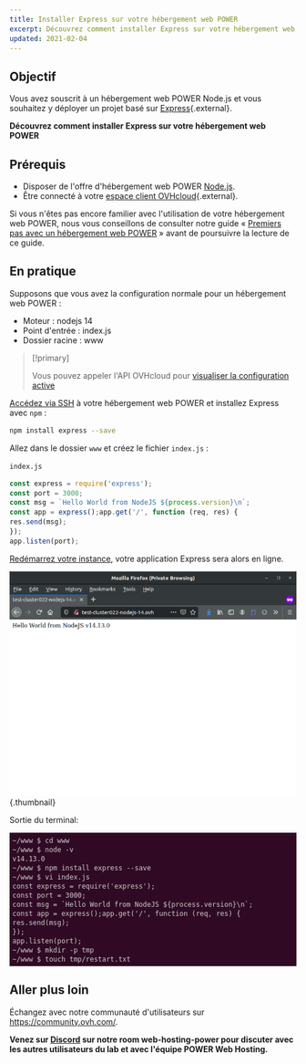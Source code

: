 ```yaml
---
title: Installer Express sur votre hébergement web POWER
excerpt: Découvrez comment installer Express sur votre hébergement web POWER
updated: 2021-02-04
---
```



<style>
 pre {
     font-size: 14px;
 }
 pre.console {
   background-color: #300A24; 
   color: #ccc;
   font-family: monospace;
   padding: 5px;
   margin-bottom: 5px;
 }
 pre.console code {
   border: solid 0px transparent;
   font-family: monospace !important;
 }
 .small {
     font-size: 0.75em;
 }
</style>


## Objectif

Vous avez souscrit à un hébergement web POWER Node.js et vous souhaitez y déployer un projet basé sur [Express](https://expressjs.com/){.external}.

**Découvrez comment installer Express sur votre hébergement web POWER**

## Prérequis

- Disposer de l'offre d'hébergement web POWER [Node.js](https://labs.ovh.com/managed-nodejs).
- Être connecté à votre [espace client OVHcloud](https://www.ovh.com/auth/?action=gotomanager&from=https://www.ovh.com/fr/&ovhSubsidiary=fr){.external}.

Si vous n'êtes pas encore familier avec l'utilisation de votre hébergement web POWER, nous vous conseillons de consulter notre guide « [Premiers pas avec un hébergement web POWER](/pages/ovhcloud_labs/power_web_hosting/getting-started) » avant de poursuivre la lecture de ce guide.

## En pratique

Supposons que vous avez la configuration normale pour un hébergement web POWER :

- Moteur : nodejs 14
- Point d'entrée : index.js
- Dossier racine : www

> [!primary]
>
> Vous pouvez appeler l'API OVHcloud pour [visualiser la configuration active](/pages/ovhcloud_labs/power_web_hosting/getting-started#api-get-active-configuration)

[Accédez via SSH](/pages/ovhcloud_labs/power_web_hosting/getting-started#ssh) à votre hébergement web POWER et installez Express avec `npm` :

```sh
npm install express --save
```

Allez dans le dossier `www` et créez le fichier `index.js` :

`index.js`
```javascript
const express = require('express');
const port = 3000;
const msg = `Hello World from NodeJS ${process.version}\n`;
const app = express();app.get('/', function (req, res) {
res.send(msg);
});
app.listen(port);
```

[Redémarrez votre instance](/pages/ovhcloud_labs/power_web_hosting/getting-started#restart), votre application Express sera alors en ligne.

![Express](images/nodejs-install-express-01.png){.thumbnail}

Sortie du terminal:

<pre class="console"><code>~/www $ cd www
~/www $ node -v
v14.13.0
~/www $ npm install express --save
~/www $ vi index.js
const express = require('express');
const port = 3000;
const msg = `Hello World from NodeJS ${process.version}\n`;
const app = express();app.get('/', function (req, res) {
res.send(msg);
});
app.listen(port);
~/www $ mkdir -p tmp
~/www $ touch tmp/restart.txt</code></pre>

## Aller plus loin

Échangez avec notre communauté d'utilisateurs sur <https://community.ovh.com/>.

**Venez sur [Discord](https://discord.gg/ovhcloud) sur notre room web-hosting-power pour discuter avec les autres utilisateurs du lab et avec l'équipe POWER Web Hosting.**
